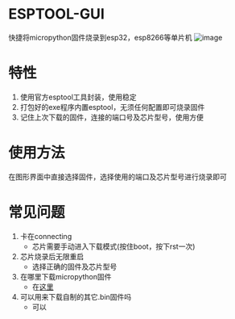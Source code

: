 # ESPTOOL-GUI
快捷将micropython固件烧录到esp32，esp8266等单片机
![image](https://user-images.githubusercontent.com/58870893/180613201-436a6cf0-6a6d-4349-9132-56fa20d0b4d8.png)
# 特性
1. 使用官方esptool工具封装，使用稳定
2. 打包好的exe程序内置esptool，无须任何配置即可烧录固件
3. 记住上次下载的固件，连接的端口号及芯片型号，使用方便
# 使用方法
在图形界面中直接选择固件，选择使用的端口及芯片型号进行烧录即可
# 常见问题
1. 卡在connecting
    - 芯片需要手动进入下载模式(按住boot，按下rst一次)
2. 芯片烧录后无限重启
    - 选择正确的固件及芯片型号
3. 在哪里下载micropython固件
    - 在[这里](https://micropython.org/download/?port=esp32)
4. 可以用来下载自制的其它.bin固件吗
    - 可以
